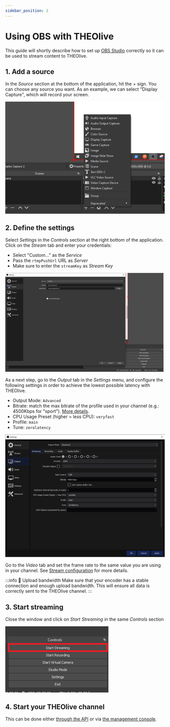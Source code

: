 ```yaml
---
sidebar_position: 2
---
```


# Using OBS with THEOlive

This guide will shortly describe how to set up [OBS Studio](https://obsproject.com) correctly so it can be used to stream content to THEOlive.

## 1. Add a source

In the _Source_ section at the bottom of the application, hit the + sign. You can choose any source you want. As an example, we can select "Display Capture", which will record your screen.

![Selecting a source](../assets/img/5edb67a-OBS_snipping_1.PNG)

## 2. Define the settings

Select _Settings_ in the _Controls_ section at the right bottom of the application. Click on the _Stream_ tab and enter your credentials:

- Select "Custom..." as the _Service_
- Pass the `rtmpPushUrl` URL as _Server_
- Make sure to enter the `streamKey` as _Stream Key_

![Defining stream settings](../assets/img/a688033-OBS_snipping_2.PNG)

As a next step, go to the _Output_ tab in the _Settings_ menu, and configure the following settings in order to achieve the lowest possible latency with THEOlive.

- Output Mode: `Advanced`
- Bitrate: match the max bitrate of the profile used in your channel (e.g.: 4500Kbps for "sport"). [More details](../getting-started/stream-configuration.mdx).
- CPU Usage Preset (higher = less CPU): `veryfast`
- Profile: `main`
- Tune: `zerolatency`

![Defining output settings](../assets/img/4f50555-settingsOBS.PNG)

Go to the _Video_ tab and set the frame rate to the same value you are using in your channel. See [Stream configuration](../getting-started/stream-configuration.mdx) for more details.

:::info 🚧 Upload bandwidth
Make sure that your encoder has a stable connection and enough upload bandwidth. This will ensure all data is correctly sent to the THEOlive channel.
:::

## 3. Start streaming

Close the window and click on _Start Streaming_ in the same _Controls_ section

![Start streaming your video content](../assets/img/74ca092-OBS_snipping_3.PNG)

## 4. Start your THEOlive channel

This can be done either [through the API](https://developers.theo.live/reference/start-channel) or via [the management console](https://console.theo.live/).
